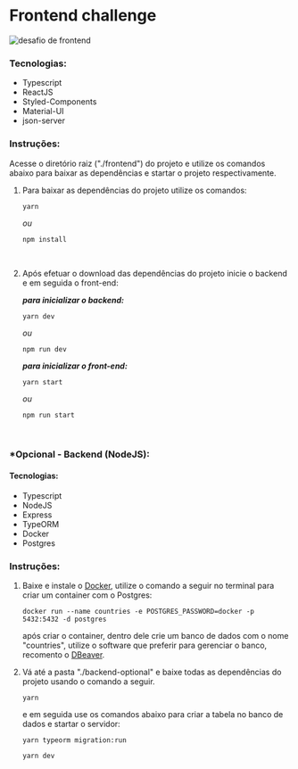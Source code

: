 
# Frontend challenge

![desafio de frontend](https://github.com/Kwan13/Kwan13/blob/master/images/frontend-challenge.gif)

### Tecnologias:

- Typescript
- ReactJS
- Styled-Components
- Material-UI
- json-server

### Instruções:

Acesse o diretório raiz ("./frontend") do projeto e utilize os comandos abaixo para baixar as dependências e startar o projeto respectivamente.

1. Para baixar as dependências do projeto utilize os comandos:

	```
	yarn
	```
	*ou*
	```
	npm install
	```
	<br/>
2. Após efetuar o download das dependências do projeto inicie o backend e em seguida o front-end:

	_**para inicializar o backend:**_

	```
	yarn dev
	```
	*ou*
	```
	npm run dev
	```

	_**para inicializar o front-end:**_

	```
	yarn start
	```
	*ou*
	```
	npm run start
	```
<br/>

### *Opcional - Backend (NodeJS):

#### Tecnologias:
- Typescript
- NodeJS
- Express
- TypeORM
- Docker
- Postgres

### Instruções:

1. Baixe e instale o <a href="https://www.docker.com/get-started" target="_blank">Docker</a>, utilize o comando a seguir no terminal para criar um container com o  Postgres:
	```
	docker run --name countries -e POSTGRES_PASSWORD=docker -p 5432:5432 -d postgres
	```
	após criar o container, dentro dele crie um banco de dados com o nome "countries", utilize o software que preferir para gerenciar o banco, recomento o <a href="https://dbeaver.io/" target="_blank">DBeaver</a>.
	
3. Vá até a pasta "./backend-optional" e baixe todas as dependências do projeto usando o comando a seguir.
	```
	yarn
	```
	e em seguida use os comandos abaixo para criar a tabela no banco de dados e startar o servidor:
	```
	yarn typeorm migration:run
	```
	```
	yarn dev
	```


